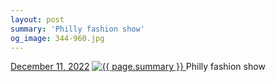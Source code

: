 ```yaml
---
layout: post
summary: 'Philly fashion show'
og_image: 344-960.jpg
---
```


<p>
  <time>
    <a href="/344">December 11, 2022</a>
  </time>
  <a href="/344">
    <img src="{{ site.assets_url }}/344-480.jpg" srcset="{{ site.assets_url }}/344-240.jpg 240w, {{ site.assets_url }}/344-480.jpg 480w, {{ site.assets_url }}/344-720.jpg 720w, {{ site.assets_url }}/344-960.jpg 960w" sizes="(min-width: 700px) 50vw, calc(100vw - 2rem)" alt="{{ page.summary }}" />
  </a>
  <span>Philly fashion show</span>
</p>
